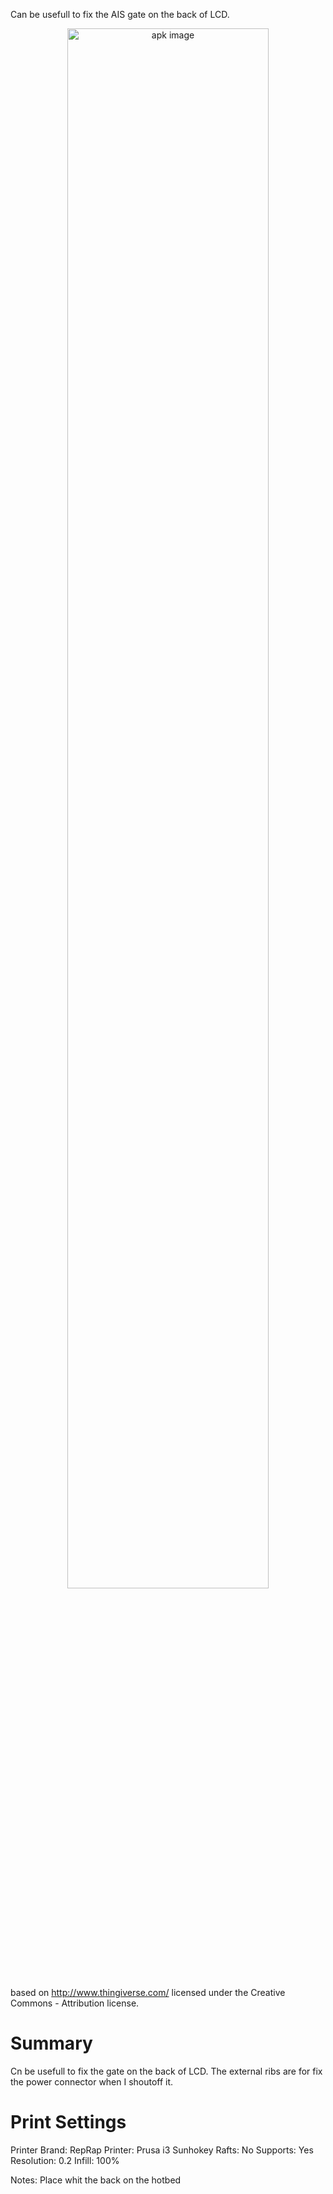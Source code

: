 
Can be usefull to fix the AIS gate on the back of LCD.


<div align="center">
<img src="https://raw.github.com/sviete/AIS-3D-MODELS/master/AIS_Bracket_for_AIS_dom_gate/images/1.jpg" alt="apk image" width="80%"/>
</div>




based on http://www.thingiverse.com/
licensed under the Creative Commons - Attribution license.


# Summary

Cn be usefull to fix the gate on the back of LCD.
The external ribs are for fix the power connector when I shoutoff it.

# Print Settings

Printer Brand: RepRap
Printer: Prusa i3 Sunhokey
Rafts: No
Supports: Yes
Resolution: 0.2
Infill: 100%

Notes:
Place whit the back on the hotbed

